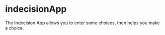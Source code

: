# indecisionApp

The Indecision App allows you to enter some choices, then helps you make a choice.
